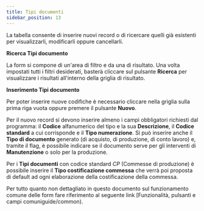 ```yaml
---
title: Tipi documenti
sidebar_position: 13
---
```


La tabella consente di inserire nuovi record o di ricercare quelli già esistenti per visualizzarli, modificarli oppure cancellarli.

**Ricerca Tipi documento**

La form si compone di un'area di filtro e da una di risultato. Una volta impostati tutti i filtri desiderati, basterà cliccare sul pulsante **Ricerca** per visualizzare i risultati all'interno della griglia di risultato.

**Inserimento Tipi documento**

Per poter inserire nuove codifiche è necessario cliccare nella griglia sulla prima riga vuota oppure premere il pulsante **Nuovo**.

Per il nuovo record si devono inserire almeno i campi obbligatori richiesti dal programma: il **Codice** alfanumerico del tipo e la sua **Descrizione**, il **Codice standard** a cui corrisponde e il **Tipo numerazione**. Si può inserire anche il **Tipo di documento** generato (di acquisto, di produzione, di conto lavoro) e, tramite il flag, è possibile indicare se il documento serve per gli interventi di **Manutenzione** o solo per la produzione.

Per i **Tipi documenti** con codice standard *CP* (Commesse di produzione) è possibile inserire il **Tipo costificazione commessa** che verrà poi proposta di default ad ogni elaborazione della costificazione della commessa. 

Per tutto quanto non dettagliato in questo documento sul funzionamento comune delle form fare riferimento al seguente link [Funzionalità, pulsanti e campi comuniguide/common).